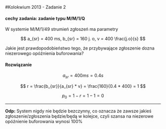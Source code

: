 #Kolokwium 2013 - Zadanie 2

#### cechy zadania: zadanie typu M/M/1/Q

W systemie M/M/1/49 strumień zgłoszeń ma parametry 

$$ a_{sr} = 400 ms, b_{sr} = 160 j. o, v = 400 \frac{j.o}{s} $$

Jakie jest prawdopodobieństwo tego, że przybywające zgłoszenie dozna niezerowego opóźnienia buforowania? 

#### Rozwiązanie 

$$ a_{sr} = 400 ms = 0.4 s $$

$$ r = \frac{b_{sr}}{a_{sr} * v} = \frac{160}{0.4 * 400} = 1 $$

$$ p_0 = 1 - r = 1 - 1 = 0 $$

---
**Odp:** System nigdy nie będzie bezczynny, co oznacza że zawsze jakieś zgłoszenie/zgłoszenia będzie/będą w kolejce, czyli szansa na niezerowe opóźnienie buforowania wynosi 100%
